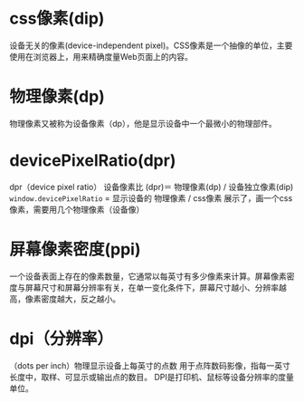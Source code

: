 # css像素(dip)
设备无关的像素(device-independent pixel)。CSS像素是一个抽像的单位，主要使用在浏览器上，用来精确度量Web页面上的内容。

# 物理像素(dp)
物理像素又被称为设备像素（dp），他是显示设备中一个最微小的物理部件。

# devicePixelRatio(dpr)
dpr（device pixel ratio）
设备像素比 (dpr)＝ 物理像素(dp) / 设备独立像素(dip)
`window.devicePixelRatio`  = 显示设备的 物理像素 /  css像素
展示了，画一个css像素，需要用几个物理像素（设备像）

# 屏幕像素密度(ppi)
一个设备表面上存在的像素数量，它通常以每英寸有多少像素来计算。屏幕像素密度与屏幕尺寸和屏幕分辨率有关，在单一变化条件下，屏幕尺寸越小、分辨率越高，像素密度越大，反之越小。

# dpi（分辨率）
（dots per inch）物理显示设备上每英寸的点数
用于点阵数码影像，指每一英寸长度中，取样、可显示或输出点的数目。
DPI是打印机、鼠标等设备分辨率的度量单位。